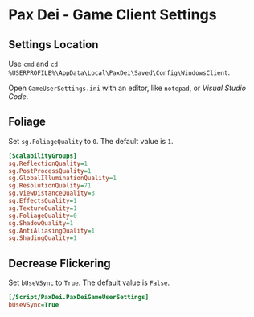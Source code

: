 # Pax Dei - Game Client Settings

## Settings Location

Use `cmd` and `cd %USERPROFILE%\AppData\Local\PaxDei\Saved\Config\WindowsClient`.

Open `GameUserSettings.ini` with an editor, like `notepad`, or _Visual Studio Code_.

## Foliage

Set `sg.FoliageQuality` to `0`. The default value is `1`.

```ini
[ScalabilityGroups]
sg.ReflectionQuality=1
sg.PostProcessQuality=1
sg.GlobalIlluminationQuality=1
sg.ResolutionQuality=71
sg.ViewDistanceQuality=3
sg.EffectsQuality=1
sg.TextureQuality=1
sg.FoliageQuality=0
sg.ShadowQuality=1
sg.AntiAliasingQuality=1
sg.ShadingQuality=1
```

## Decrease Flickering

Set `bUseVSync` to `True`. The default value is `False`.

```ini
[/Script/PaxDei.PaxDeiGameUserSettings]
bUseVSync=True
```
